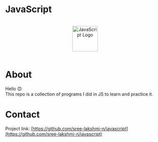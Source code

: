 # JavaScript

<br>
<div align="center">
    <img src="https://icon-library.com/images/javascript-icon/javascript-icon-8.jpg" alt="JavaScript Logo" width="80" height="80">
</div>
<br>

# About #

Hello :blush:<br>
This repo is a collection of programs I did in JS to learn and practice it.


# Contact #

Project link: [https://github.com/sree-lakshmi-n/javascript](https://github.com/sree-lakshmi-n/javascript)
